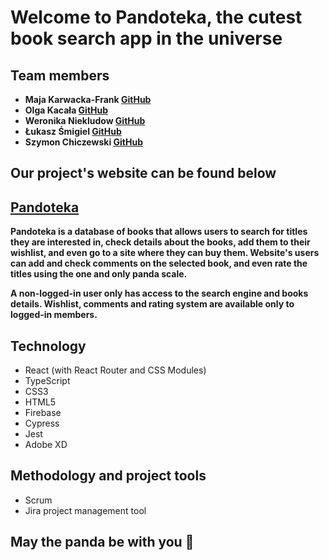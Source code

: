 # Welcome to Pandoteka, the cutest book search app in the universe

## Team members

- **Maja Karwacka-Frank [GitHub](https://github.com/maja-karwacka-frank)**
- **Olga Kacała [GitHub](https://github.com/olga-kacala)**
- **Weronika Niekludow [GitHub](https://github.com/weronika-niekludow)**
- **Łukasz Śmigiel [GitHub](https://github.com/L-Smigiel)**
- **Szymon Chiczewski [GitHub](https://github.com/szymon-chiczewski)**

## Our project's website can be found below

## [Pandoteka](https://infoshareacademy.github.io/jfddr8-team-pandy-z-kosmosu/)

 **Pandoteka is a database of books that allows users to search for titles they are interested in, check details about the books, add them to their wishlist, and even go to a site where they can buy them. Website's users can add and check comments on the selected book, and even rate the titles using the one and only panda scale.**

 **A non-logged-in user only has access to the search engine and books details. Wishlist, comments and rating system are available only to logged-in members.**

## Technology

- React (with React Router and CSS Modules)
- TypeScript
- CSS3
- HTML5
- Firebase
- Cypress
- Jest
- Adobe XD
  
## Methodology and project tools

- Scrum
- Jira project management tool

## May the panda be with you :panda_face:
